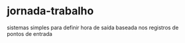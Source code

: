 # jornada-trabalho
sistemas simples para definir hora de saída baseada nos registros de pontos de entrada
